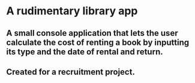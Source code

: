 # A rudimentary library app

## A small console application that lets the user calculate the cost of renting a book by inputting its type and the date of rental and return.
## Created for a recruitment project.
